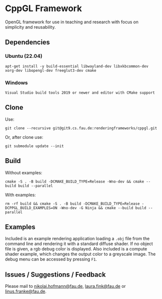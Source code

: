 CppGL Framework
=======

OpenGL framework for use in teaching and research with focus on simplicity and reusability.

## Dependencies

### Ubuntu (22.04)

    apt-get install -y build-essential libwayland-dev libxkbcommon-dev xorg-dev libopengl-dev freeglut3-dev cmake

### Windows

    Visual Studio build tools 2019 or newer and editor with CMake support

## Clone

Use:

    git clone --recursive git@git9.cs.fau.de:renderingframeworks/cppgl.git


Or, after clone use:

    git submodule update --init

## Build

Without examples:

    cmake -S . -B build -DCMAKE_BUILD_TYPE=Release -Wno-dev && cmake --build build --parallel

With examples:

    rm -rf build && cmake -S . -B build -DCMAKE_BUILD_TYPE=Release -DCPPGL_BUILD_EXAMPLES=ON -Wno-dev -G Ninja && cmake --build build --parallel

## Examples

Included is an example rendering application loading a ```.obj``` file from the command line and rendering it with a standard diffuse shader.
If no object file is given, a rgb debug color is displayed.
Also included is a compute shader example, which changes the output color to a greyscale image.
The debug menu can be accessed by pressing ```F1```.

## Issues / Suggestions / Feedback

Please mail to <nikolai.hofmann@fau.de>, <laura.fink@fau.de> or <linus.franke@fau.de>.
